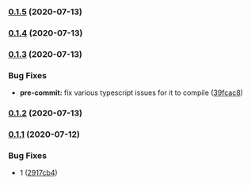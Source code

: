 ### [0.1.5](https://github.com/viktor-ku/pr-commitlint-action/compare/v0.1.4...v0.1.5) (2020-07-13)

### [0.1.4](https://github.com/viktor-ku/pr-commitlint-action/compare/v0.1.3...v0.1.4) (2020-07-13)

### [0.1.3](https://github.com/viktor-ku/pr-commitlint-action/compare/v0.1.2...v0.1.3) (2020-07-13)


### Bug Fixes

* **pre-commit:** fix various typescript issues for it to compile ([39fcac8](https://github.com/viktor-ku/pr-commitlint-action/commit/39fcac84b8c15d5eac5b055c88fd3866d29da42d))

### [0.1.2](https://github.com/viktor-ku/pr-commitlint-action/compare/v0.1.1...v0.1.2) (2020-07-13)

### [0.1.1](https://github.com/viktor-ku/pr-commitlint-action/compare/v0.1.0...v0.1.1) (2020-07-12)


### Bug Fixes

* 1 ([2917cb4](https://github.com/viktor-ku/pr-commitlint-action/commit/2917cb41b1ed0729e4d5fd5fdb55ed3fe79ba609))

